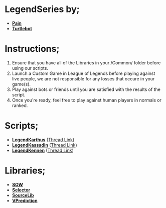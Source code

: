 LegendSeries by;
================

 - **[Pain][1]** 
 - **[Turtlebot][2]**

Instructions;
=============
 1. Ensure that you have all of the Libraries in your /Common/ folder before using our scripts.
 2. Launch a Custom Game in League of Legends before playing against live people, we are not responsible  for any losses that occure in your game(s).
 4. Play against bots or friends until you are satisfied with the results of the script.
 5. Once you're ready, feel free to play against human players in normals or ranked.

Scripts;
=======

 - **[LegendKarthus][11]** ([Thread Link][12])
 - **[LegendKassadin][3]** ([Thread Link][4])
 - **[LegendKennen][5]** ([Thread Link][6])
 

Libraries;
=========

 - **[SOW][7]**
 - **[Selector][8]**
 - **[SourceLib][9]** 
 - **[VPrediction][10]**

  [1]: http://botoflegends.com/forum/user/2005-
  [2]: http://botoflegends.com/forum/user/18902-
  [3]: https://github.com/LegendBot/Scripts/blob/master/LegendKennen.lua
  [4]: http://botoflegends.com/forum/topic/21923-
  [5]: https://github.com/LegendBot/Scripts/blob/master/LegendKassadin.lua
  [6]: http://botoflegends.com/forum/topic/22490-
  [7]: https://github.com/LegendBot/Scripts/blob/master/Common/SOW.lua
  [8]: https://github.com/LegendBot/Scripts/blob/master/Common/Selector.lua
  [9]: https://github.com/LegendBot/Scripts/blob/master/Common/SourceLib.lua
  [10]: https://github.com/LegendBot/Scripts/blob/master/Common/VPrediction.lua
  [11]: https://github.com/LegendBot/Scripts/blob/master/LegendKarthus.lua
  [12]:  http://botoflegends.com/forum/topic/22792-
